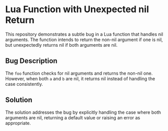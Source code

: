 # Lua Function with Unexpected nil Return

This repository demonstrates a subtle bug in a Lua function that handles nil arguments. The function intends to return the non-nil argument if one is nil, but unexpectedly returns nil if both arguments are nil.

## Bug Description

The `foo` function checks for nil arguments and returns the non-nil one. However, when both `a` and `b` are nil, it returns nil instead of handling the case consistently.

## Solution

The solution addresses the bug by explicitly handling the case where both arguments are nil, returning a default value or raising an error as appropriate. 